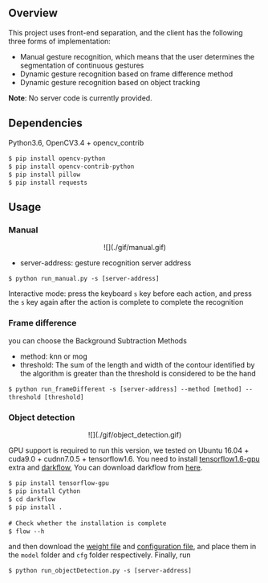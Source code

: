 ## Overview

This project uses front-end separation, and the client has the following three forms of implementation:

- Manual gesture recognition, which means that the user determines the segmentation of continuous gestures
- Dynamic gesture recognition based on frame difference method
- Dynamic gesture recognition based on object tracking

**Note**: No server code is currently provided.

## Dependencies

Python3.6, OpenCV3.4 + opencv_contrib

```
$ pip install opencv-python
$ pip install opencv-contrib-python
$ pip install pillow
$ pip install requests
```

## Usage

### Manual

<center>
![](./gif/manual.gif)

</center>

- server-address: gesture recognition server address

```
$ python run_manual.py -s [server-address]
```

Interactive mode: press the keyboard `s` key before each action, and press the `s` key again after the action is complete to complete the recognition

### Frame difference

you can choose the Background Subtraction Methods

- method: knn or mog
- threshold: The sum of the length and width of the contour identified by the algorithm is greater than the threshold is considered to be the hand

```
$ python run_frameDifferent -s [server-address] --method [method] --threshold [threshold]
```

### Object detection

<center>
![](./gif/object_detection.gif)

</center>

GPU support is required to run this version, we tested on Ubuntu 16.04 + cuda9.0 + cudnn7.0.5 +  tensorflow1.6. You need to install [tensorflow1.6-gpu](https://www.tensorflow.org/install/) extra and [darkflow](https://github.com/thtrieu/darkflow), You can download darkflow from [here](https://drive.google.com/open?id=1khaq-aWudYW_b4GC7R_tyzWiWL3AzJE9).

```
$ pip install tensorflow-gpu
$ pip install Cython
$ cd darkflow
$ pip install .

# Check whether the installation is complete
$ flow --h
```

and then download the [weight file](https://drive.google.com/open?id=1pcmIyYp1GcJOHNkzWPrPcg1tkMeCewTx) and [configuration file](https://drive.google.com/open?id=1nfp0LO-quY2LxiQ4zEQRdEVp6q6BzLG9), and place them in the `model` folder and `cfg` folder respectively. Finally, run

```
$ python run_objectDetection.py -s [server-address]
```